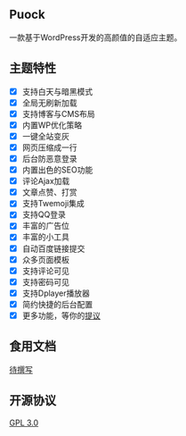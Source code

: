 ## Puock
一款基于WordPress开发的高颜值的自适应主题。
## 主题特性
-[x] 支持白天与暗黑模式
-[x] 全局无刷新加载
-[x] 支持博客与CMS布局
-[x] 内置WP优化策略
-[x] 一键全站变灰
-[x] 网页压缩成一行
-[x] 后台防恶意登录
-[x] 内置出色的SEO功能
-[x] 评论Ajax加载
-[x] 文章点赞、打赏
-[x] 支持Twemoji集成
-[x] 支持QQ登录
-[x] 丰富的广告位
-[x] 丰富的小工具
-[x] 自动百度链接提交
-[x] 众多页面模板
-[x] 支持评论可见
-[x] 支持密码可见
-[x] 支持Dplayer播放器
-[x] 简约快捷的后台配置
-[x] 更多功能，等你的[提议](https://github.com/Licoy/wordpress-theme-puock/issues)
## 食用文档
[待撰写](.)
## 开源协议
[GPL 3.0](./LICENSE)